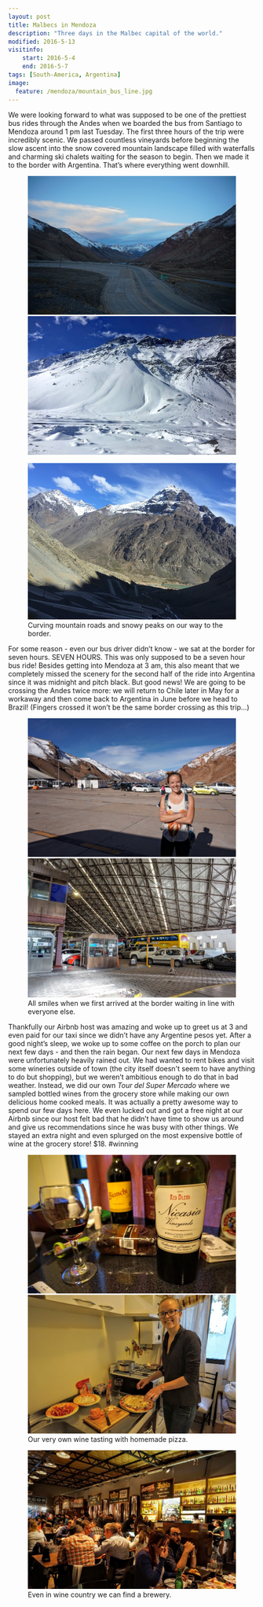 ```yaml
---
layout: post
title: Malbecs in Mendoza
description: "Three days in the Malbec capital of the world."
modified: 2016-5-13
visitinfo:
    start: 2016-5-4
    end: 2016-5-7
tags: [South-America, Argentina]
image:
  feature: /mendoza/mountain_bus_line.jpg
---
```


We were looking forward to what was supposed to be one of the prettiest bus rides through the Andes when we boarded the bus from Santiago to Mendoza around 1 pm last Tuesday. The first three hours of the trip were incredibly scenic. We passed countless vineyards before beginning the slow ascent into the snow covered mountain landscape filled with waterfalls and charming ski chalets waiting for the season to begin. Then we made it to the border with Argentina. That’s where everything went downhill.
<figure class="half">
    <a href="/images/mendoza/road.jpg"><img src="/images/mendoza/road.jpg" alt=""></a>
    <a href="/images/mendoza/snow_peaks.jpg"><img src="/images/mendoza/snow_peaks.jpg" alt=""></a>
</figure>
<figure>
    <a href="/images/mendoza/curvy_road.jpg"><img src="/images/mendoza/curvy_road.jpg" alt=""></a>
    <figcaption>Curving mountain roads and snowy peaks on our way to the border.</figcaption>
</figure>

For some reason - even our bus driver didn’t know - we sat at the border for seven hours. SEVEN HOURS. This was only supposed to be a seven hour bus ride! Besides getting into Mendoza at 3 am, this also meant that we completely missed the scenery for the second half of the ride into Argentina since it was midnight and pitch black. But good news! We are going to be crossing the Andes twice more: we will return to Chile later in May for a workaway and then come back to Argentina in June before we head to Brazil! (Fingers crossed it won’t be the same border crossing as this trip...)
<figure class="half">
    <a href="/images/mendoza/smiles.jpg"><img src="/images/mendoza/smiles.jpg" alt=""></a>
    <a href="/images/mendoza/waiting_in_line.jpg"><img src="/images/mendoza/waiting_in_line.jpg" alt=""></a>
    <figcaption>All smiles when we first arrived at the border waiting in line with everyone else.</figcaption>
</figure>

Thankfully our Airbnb host was amazing and woke up to greet us at 3 and even paid for our taxi since we didn’t have any Argentine pesos yet. After a good night’s sleep, we woke up to some coffee on the porch to plan our next few days - and then the rain began. Our next few days in Mendoza were unfortunately heavily rained out. We had wanted to rent bikes and visit some wineries outside of town (the city itself doesn't seem to have anything to do but shopping), but we weren’t ambitious enough to do that in bad weather. Instead, we did our own *Tour del Super Mercado* where we sampled bottled wines from the grocery store while making our own delicious home cooked meals. It was actually a pretty awesome way to spend our few days here. We even lucked out and got a free night at our Airbnb since our host felt bad that he didn’t have time to show us around and give us recommendations since he was busy with other things. We stayed an extra night and even splurged on the most expensive bottle of wine at the grocery store! $18. #winning
<figure class="half">
    <a href="/images/mendoza/wine.jpg"><img src="/images/mendoza/wine.jpg" alt=""></a>
    <a href="/images/mendoza/pizza.jpg"><img src="/images/mendoza/pizza.jpg" alt=""></a>
    <figcaption>Our very own wine tasting with homemade pizza.</figcaption>
</figure>
<figure>
    <a href="/images/mendoza/brewery.jpg"><img src="/images/mendoza/brewery.jpg" alt=""></a>
    <figcaption>Even in wine country we can find a brewery.</figcaption>
</figure>
